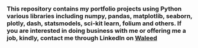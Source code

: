 
### This repository contains my portfolio projects using Python various libraries including numpy, pandas, matplotlib, seaborn, plotly, dash, statsmodels, sci-kit learn, folium and others. If you are interested in doing business with me or offering me a job, kindly, contact me through LinkedIn on [Waleed](https://www.linkedin.com/in/waleedabdulla/)
